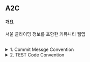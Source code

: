 ## A2C

#### **개요**

서울 클라이밍 정보를 포함한 커뮤니티 웹앱

<br>

<details><summary> 1. Commit Messge Convention 
</summary>

- feat : 새로운 기능 추가
- fix : 버그 수정
- docs : 문서 변경
- chore: 구조 변경
- style: 디자인 변경
- test: 테스트 코드 추가, 수정, 삭제
- refactor: 코드 리팩토링 (성능 향상 X, 단순 버그 수정)
- perf: 성능 향상을 위한 코드 변경
- build: 빌드 시스템 또는 외부 종속성 변경
- ci: CI/CD 설정 변경 및 스크립트 수정

</details>
<details><summary> 2. TEST Code Convention
</summary>

- 폴더 이름은 00-페이지명, 파일명은 기능명으로 설정. (ex. 01-login / feature.test.ts)
- 테스트 제목은 서술적이며 명확하게 표현.
- 'describe' 블록 하에 여러 it를 사용해 개별 테스트.
- 속성 선택은 'id'나 'data-\*'로 사용.

</details>
